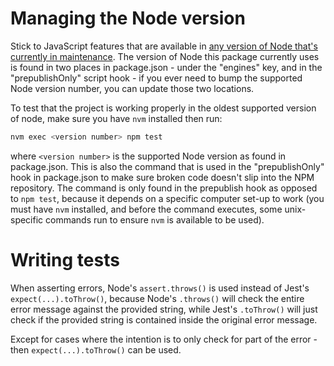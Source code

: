 # Managing the Node version

Stick to JavaScript features that are available in [any version of Node that's currently in maintenance](https://github.com/nodejs/release#release-schedule). The version of Node this package currently uses is found in two places in package.json - under the "engines" key, and in the "prepublishOnly" script hook - if you ever need to bump the supported Node version number, you can update those two locations.

To test that the project is working properly in the oldest supported version of node, make sure you have `nvm` installed then run:

```sh
nvm exec <version number> npm test
```

where `<version number>` is the supported Node version as found in package.json. This is also the command that is used in the "prepublishOnly" hook in package.json to make sure broken code doesn't slip into the NPM repository. The command is only found in the prepublish hook as opposed to `npm test`, because it depends on a specific computer set-up to work (you must have `nvm` installed, and before the command executes, some unix-specific commands run to ensure `nvm` is available to be used).

# Writing tests

When asserting errors, Node's `assert.throws()` is used instead of Jest's `expect(...).toThrow()`, because Node's `.throws()` will check the entire error message against the provided string, while Jest's `.toThrow()` will just check if the provided string is contained inside the original error message.

Except for cases where the intention is to only check for part of the error - then `expect(...).toThrow()` can be used.
